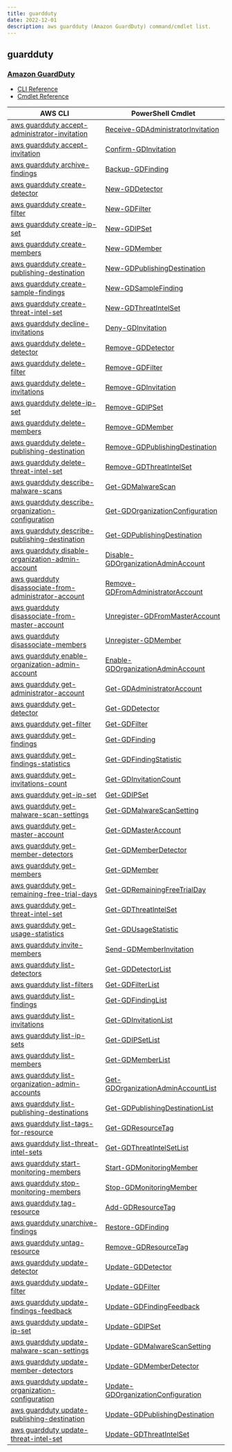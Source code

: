 ```yaml
---
title: guardduty
date: 2022-12-01
description: aws guardduty (Amazon Guard​Duty) command/cmdlet list.
---
```


## guardduty

### [Amazon Guard​Duty](https://aws.amazon.com/guardduty/)

* [CLI Reference](https://docs.aws.amazon.com/cli/latest/reference/guardduty/index.html)
* [Cmdlet Reference](https://docs.aws.amazon.com/powershell/latest/reference/items/Amazon_GuardDuty_cmdlets.html)

|AWS CLI|PowerShell Cmdlet|
|----|----|
|[aws guardduty accept-administrator-invitation](https://docs.aws.amazon.com/cli/latest/reference/guardduty/accept-administrator-invitation.html)|[Receive-GDAdministratorInvitation](https://docs.aws.amazon.com/powershell/latest/reference/items/Receive-GDAdministratorInvitation.html)|
|[aws guardduty accept-invitation](https://docs.aws.amazon.com/cli/latest/reference/guardduty/accept-invitation.html)|[Confirm-GDInvitation](https://docs.aws.amazon.com/powershell/latest/reference/items/Confirm-GDInvitation.html)|
|[aws guardduty archive-findings](https://docs.aws.amazon.com/cli/latest/reference/guardduty/archive-findings.html)|[Backup-GDFinding](https://docs.aws.amazon.com/powershell/latest/reference/items/Backup-GDFinding.html)|
|[aws guardduty create-detector](https://docs.aws.amazon.com/cli/latest/reference/guardduty/create-detector.html)|[New-GDDetector](https://docs.aws.amazon.com/powershell/latest/reference/items/New-GDDetector.html)|
|[aws guardduty create-filter](https://docs.aws.amazon.com/cli/latest/reference/guardduty/create-filter.html)|[New-GDFilter](https://docs.aws.amazon.com/powershell/latest/reference/items/New-GDFilter.html)|
|[aws guardduty create-ip-set](https://docs.aws.amazon.com/cli/latest/reference/guardduty/create-ip-set.html)|[New-GDIPSet](https://docs.aws.amazon.com/powershell/latest/reference/items/New-GDIPSet.html)|
|[aws guardduty create-members](https://docs.aws.amazon.com/cli/latest/reference/guardduty/create-members.html)|[New-GDMember](https://docs.aws.amazon.com/powershell/latest/reference/items/New-GDMember.html)|
|[aws guardduty create-publishing-destination](https://docs.aws.amazon.com/cli/latest/reference/guardduty/create-publishing-destination.html)|[New-GDPublishingDestination](https://docs.aws.amazon.com/powershell/latest/reference/items/New-GDPublishingDestination.html)|
|[aws guardduty create-sample-findings](https://docs.aws.amazon.com/cli/latest/reference/guardduty/create-sample-findings.html)|[New-GDSampleFinding](https://docs.aws.amazon.com/powershell/latest/reference/items/New-GDSampleFinding.html)|
|[aws guardduty create-threat-intel-set](https://docs.aws.amazon.com/cli/latest/reference/guardduty/create-threat-intel-set.html)|[New-GDThreatIntelSet](https://docs.aws.amazon.com/powershell/latest/reference/items/New-GDThreatIntelSet.html)|
|[aws guardduty decline-invitations](https://docs.aws.amazon.com/cli/latest/reference/guardduty/decline-invitations.html)|[Deny-GDInvitation](https://docs.aws.amazon.com/powershell/latest/reference/items/Deny-GDInvitation.html)|
|[aws guardduty delete-detector](https://docs.aws.amazon.com/cli/latest/reference/guardduty/delete-detector.html)|[Remove-GDDetector](https://docs.aws.amazon.com/powershell/latest/reference/items/Remove-GDDetector.html)|
|[aws guardduty delete-filter](https://docs.aws.amazon.com/cli/latest/reference/guardduty/delete-filter.html)|[Remove-GDFilter](https://docs.aws.amazon.com/powershell/latest/reference/items/Remove-GDFilter.html)|
|[aws guardduty delete-invitations](https://docs.aws.amazon.com/cli/latest/reference/guardduty/delete-invitations.html)|[Remove-GDInvitation](https://docs.aws.amazon.com/powershell/latest/reference/items/Remove-GDInvitation.html)|
|[aws guardduty delete-ip-set](https://docs.aws.amazon.com/cli/latest/reference/guardduty/delete-ip-set.html)|[Remove-GDIPSet](https://docs.aws.amazon.com/powershell/latest/reference/items/Remove-GDIPSet.html)|
|[aws guardduty delete-members](https://docs.aws.amazon.com/cli/latest/reference/guardduty/delete-members.html)|[Remove-GDMember](https://docs.aws.amazon.com/powershell/latest/reference/items/Remove-GDMember.html)|
|[aws guardduty delete-publishing-destination](https://docs.aws.amazon.com/cli/latest/reference/guardduty/delete-publishing-destination.html)|[Remove-GDPublishingDestination](https://docs.aws.amazon.com/powershell/latest/reference/items/Remove-GDPublishingDestination.html)|
|[aws guardduty delete-threat-intel-set](https://docs.aws.amazon.com/cli/latest/reference/guardduty/delete-threat-intel-set.html)|[Remove-GDThreatIntelSet](https://docs.aws.amazon.com/powershell/latest/reference/items/Remove-GDThreatIntelSet.html)|
|[aws guardduty describe-malware-scans](https://docs.aws.amazon.com/cli/latest/reference/guardduty/describe-malware-scans.html)|[Get-GDMalwareScan](https://docs.aws.amazon.com/powershell/latest/reference/items/Get-GDMalwareScan.html)|
|[aws guardduty describe-organization-configuration](https://docs.aws.amazon.com/cli/latest/reference/guardduty/describe-organization-configuration.html)|[Get-GDOrganizationConfiguration](https://docs.aws.amazon.com/powershell/latest/reference/items/Get-GDOrganizationConfiguration.html)|
|[aws guardduty describe-publishing-destination](https://docs.aws.amazon.com/cli/latest/reference/guardduty/describe-publishing-destination.html)|[Get-GDPublishingDestination](https://docs.aws.amazon.com/powershell/latest/reference/items/Get-GDPublishingDestination.html)|
|[aws guardduty disable-organization-admin-account](https://docs.aws.amazon.com/cli/latest/reference/guardduty/disable-organization-admin-account.html)|[Disable-GDOrganizationAdminAccount](https://docs.aws.amazon.com/powershell/latest/reference/items/Disable-GDOrganizationAdminAccount.html)|
|[aws guardduty disassociate-from-administrator-account](https://docs.aws.amazon.com/cli/latest/reference/guardduty/disassociate-from-administrator-account.html)|[Remove-GDFromAdministratorAccount](https://docs.aws.amazon.com/powershell/latest/reference/items/Remove-GDFromAdministratorAccount.html)|
|[aws guardduty disassociate-from-master-account](https://docs.aws.amazon.com/cli/latest/reference/guardduty/disassociate-from-master-account.html)|[Unregister-GDFromMasterAccount](https://docs.aws.amazon.com/powershell/latest/reference/items/Unregister-GDFromMasterAccount.html)|
|[aws guardduty disassociate-members](https://docs.aws.amazon.com/cli/latest/reference/guardduty/disassociate-members.html)|[Unregister-GDMember](https://docs.aws.amazon.com/powershell/latest/reference/items/Unregister-GDMember.html)|
|[aws guardduty enable-organization-admin-account](https://docs.aws.amazon.com/cli/latest/reference/guardduty/enable-organization-admin-account.html)|[Enable-GDOrganizationAdminAccount](https://docs.aws.amazon.com/powershell/latest/reference/items/Enable-GDOrganizationAdminAccount.html)|
|[aws guardduty get-administrator-account](https://docs.aws.amazon.com/cli/latest/reference/guardduty/get-administrator-account.html)|[Get-GDAdministratorAccount](https://docs.aws.amazon.com/powershell/latest/reference/items/Get-GDAdministratorAccount.html)|
|[aws guardduty get-detector](https://docs.aws.amazon.com/cli/latest/reference/guardduty/get-detector.html)|[Get-GDDetector](https://docs.aws.amazon.com/powershell/latest/reference/items/Get-GDDetector.html)|
|[aws guardduty get-filter](https://docs.aws.amazon.com/cli/latest/reference/guardduty/get-filter.html)|[Get-GDFilter](https://docs.aws.amazon.com/powershell/latest/reference/items/Get-GDFilter.html)|
|[aws guardduty get-findings](https://docs.aws.amazon.com/cli/latest/reference/guardduty/get-findings.html)|[Get-GDFinding](https://docs.aws.amazon.com/powershell/latest/reference/items/Get-GDFinding.html)|
|[aws guardduty get-findings-statistics](https://docs.aws.amazon.com/cli/latest/reference/guardduty/get-findings-statistics.html)|[Get-GDFindingStatistic](https://docs.aws.amazon.com/powershell/latest/reference/items/Get-GDFindingStatistic.html)|
|[aws guardduty get-invitations-count](https://docs.aws.amazon.com/cli/latest/reference/guardduty/get-invitations-count.html)|[Get-GDInvitationCount](https://docs.aws.amazon.com/powershell/latest/reference/items/Get-GDInvitationCount.html)|
|[aws guardduty get-ip-set](https://docs.aws.amazon.com/cli/latest/reference/guardduty/get-ip-set.html)|[Get-GDIPSet](https://docs.aws.amazon.com/powershell/latest/reference/items/Get-GDIPSet.html)|
|[aws guardduty get-malware-scan-settings](https://docs.aws.amazon.com/cli/latest/reference/guardduty/get-malware-scan-settings.html)|[Get-GDMalwareScanSetting](https://docs.aws.amazon.com/powershell/latest/reference/items/Get-GDMalwareScanSetting.html)|
|[aws guardduty get-master-account](https://docs.aws.amazon.com/cli/latest/reference/guardduty/get-master-account.html)|[Get-GDMasterAccount](https://docs.aws.amazon.com/powershell/latest/reference/items/Get-GDMasterAccount.html)|
|[aws guardduty get-member-detectors](https://docs.aws.amazon.com/cli/latest/reference/guardduty/get-member-detectors.html)|[Get-GDMemberDetector](https://docs.aws.amazon.com/powershell/latest/reference/items/Get-GDMemberDetector.html)|
|[aws guardduty get-members](https://docs.aws.amazon.com/cli/latest/reference/guardduty/get-members.html)|[Get-GDMember](https://docs.aws.amazon.com/powershell/latest/reference/items/Get-GDMember.html)|
|[aws guardduty get-remaining-free-trial-days](https://docs.aws.amazon.com/cli/latest/reference/guardduty/get-remaining-free-trial-days.html)|[Get-GDRemainingFreeTrialDay](https://docs.aws.amazon.com/powershell/latest/reference/items/Get-GDRemainingFreeTrialDay.html)|
|[aws guardduty get-threat-intel-set](https://docs.aws.amazon.com/cli/latest/reference/guardduty/get-threat-intel-set.html)|[Get-GDThreatIntelSet](https://docs.aws.amazon.com/powershell/latest/reference/items/Get-GDThreatIntelSet.html)|
|[aws guardduty get-usage-statistics](https://docs.aws.amazon.com/cli/latest/reference/guardduty/get-usage-statistics.html)|[Get-GDUsageStatistic](https://docs.aws.amazon.com/powershell/latest/reference/items/Get-GDUsageStatistic.html)|
|[aws guardduty invite-members](https://docs.aws.amazon.com/cli/latest/reference/guardduty/invite-members.html)|[Send-GDMemberInvitation](https://docs.aws.amazon.com/powershell/latest/reference/items/Send-GDMemberInvitation.html)|
|[aws guardduty list-detectors](https://docs.aws.amazon.com/cli/latest/reference/guardduty/list-detectors.html)|[Get-GDDetectorList](https://docs.aws.amazon.com/powershell/latest/reference/items/Get-GDDetectorList.html)|
|[aws guardduty list-filters](https://docs.aws.amazon.com/cli/latest/reference/guardduty/list-filters.html)|[Get-GDFilterList](https://docs.aws.amazon.com/powershell/latest/reference/items/Get-GDFilterList.html)|
|[aws guardduty list-findings](https://docs.aws.amazon.com/cli/latest/reference/guardduty/list-findings.html)|[Get-GDFindingList](https://docs.aws.amazon.com/powershell/latest/reference/items/Get-GDFindingList.html)|
|[aws guardduty list-invitations](https://docs.aws.amazon.com/cli/latest/reference/guardduty/list-invitations.html)|[Get-GDInvitationList](https://docs.aws.amazon.com/powershell/latest/reference/items/Get-GDInvitationList.html)|
|[aws guardduty list-ip-sets](https://docs.aws.amazon.com/cli/latest/reference/guardduty/list-ip-sets.html)|[Get-GDIPSetList](https://docs.aws.amazon.com/powershell/latest/reference/items/Get-GDIPSetList.html)|
|[aws guardduty list-members](https://docs.aws.amazon.com/cli/latest/reference/guardduty/list-members.html)|[Get-GDMemberList](https://docs.aws.amazon.com/powershell/latest/reference/items/Get-GDMemberList.html)|
|[aws guardduty list-organization-admin-accounts](https://docs.aws.amazon.com/cli/latest/reference/guardduty/list-organization-admin-accounts.html)|[Get-GDOrganizationAdminAccountList](https://docs.aws.amazon.com/powershell/latest/reference/items/Get-GDOrganizationAdminAccountList.html)|
|[aws guardduty list-publishing-destinations](https://docs.aws.amazon.com/cli/latest/reference/guardduty/list-publishing-destinations.html)|[Get-GDPublishingDestinationList](https://docs.aws.amazon.com/powershell/latest/reference/items/Get-GDPublishingDestinationList.html)|
|[aws guardduty list-tags-for-resource](https://docs.aws.amazon.com/cli/latest/reference/guardduty/list-tags-for-resource.html)|[Get-GDResourceTag](https://docs.aws.amazon.com/powershell/latest/reference/items/Get-GDResourceTag.html)|
|[aws guardduty list-threat-intel-sets](https://docs.aws.amazon.com/cli/latest/reference/guardduty/list-threat-intel-sets.html)|[Get-GDThreatIntelSetList](https://docs.aws.amazon.com/powershell/latest/reference/items/Get-GDThreatIntelSetList.html)|
|[aws guardduty start-monitoring-members](https://docs.aws.amazon.com/cli/latest/reference/guardduty/start-monitoring-members.html)|[Start-GDMonitoringMember](https://docs.aws.amazon.com/powershell/latest/reference/items/Start-GDMonitoringMember.html)|
|[aws guardduty stop-monitoring-members](https://docs.aws.amazon.com/cli/latest/reference/guardduty/stop-monitoring-members.html)|[Stop-GDMonitoringMember](https://docs.aws.amazon.com/powershell/latest/reference/items/Stop-GDMonitoringMember.html)|
|[aws guardduty tag-resource](https://docs.aws.amazon.com/cli/latest/reference/guardduty/tag-resource.html)|[Add-GDResourceTag](https://docs.aws.amazon.com/powershell/latest/reference/items/Add-GDResourceTag.html)|
|[aws guardduty unarchive-findings](https://docs.aws.amazon.com/cli/latest/reference/guardduty/unarchive-findings.html)|[Restore-GDFinding](https://docs.aws.amazon.com/powershell/latest/reference/items/Restore-GDFinding.html)|
|[aws guardduty untag-resource](https://docs.aws.amazon.com/cli/latest/reference/guardduty/untag-resource.html)|[Remove-GDResourceTag](https://docs.aws.amazon.com/powershell/latest/reference/items/Remove-GDResourceTag.html)|
|[aws guardduty update-detector](https://docs.aws.amazon.com/cli/latest/reference/guardduty/update-detector.html)|[Update-GDDetector](https://docs.aws.amazon.com/powershell/latest/reference/items/Update-GDDetector.html)|
|[aws guardduty update-filter](https://docs.aws.amazon.com/cli/latest/reference/guardduty/update-filter.html)|[Update-GDFilter](https://docs.aws.amazon.com/powershell/latest/reference/items/Update-GDFilter.html)|
|[aws guardduty update-findings-feedback](https://docs.aws.amazon.com/cli/latest/reference/guardduty/update-findings-feedback.html)|[Update-GDFindingFeedback](https://docs.aws.amazon.com/powershell/latest/reference/items/Update-GDFindingFeedback.html)|
|[aws guardduty update-ip-set](https://docs.aws.amazon.com/cli/latest/reference/guardduty/update-ip-set.html)|[Update-GDIPSet](https://docs.aws.amazon.com/powershell/latest/reference/items/Update-GDIPSet.html)|
|[aws guardduty update-malware-scan-settings](https://docs.aws.amazon.com/cli/latest/reference/guardduty/update-malware-scan-settings.html)|[Update-GDMalwareScanSetting](https://docs.aws.amazon.com/powershell/latest/reference/items/Update-GDMalwareScanSetting.html)|
|[aws guardduty update-member-detectors](https://docs.aws.amazon.com/cli/latest/reference/guardduty/update-member-detectors.html)|[Update-GDMemberDetector](https://docs.aws.amazon.com/powershell/latest/reference/items/Update-GDMemberDetector.html)|
|[aws guardduty update-organization-configuration](https://docs.aws.amazon.com/cli/latest/reference/guardduty/update-organization-configuration.html)|[Update-GDOrganizationConfiguration](https://docs.aws.amazon.com/powershell/latest/reference/items/Update-GDOrganizationConfiguration.html)|
|[aws guardduty update-publishing-destination](https://docs.aws.amazon.com/cli/latest/reference/guardduty/update-publishing-destination.html)|[Update-GDPublishingDestination](https://docs.aws.amazon.com/powershell/latest/reference/items/Update-GDPublishingDestination.html)|
|[aws guardduty update-threat-intel-set](https://docs.aws.amazon.com/cli/latest/reference/guardduty/update-threat-intel-set.html)|[Update-GDThreatIntelSet](https://docs.aws.amazon.com/powershell/latest/reference/items/Update-GDThreatIntelSet.html)|

